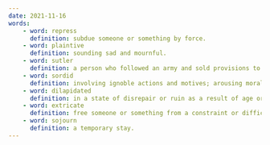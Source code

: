 ```yaml
---
date: 2021-11-16
words:
    - word: repress
      definition: subdue someone or something by force.
    - word: plaintive
      definition: sounding sad and mournful.
    - word: sutler
      definition: a person who followed an army and sold provisions to the soldiers.
    - word: sordid
      definition: involving ignoble actions and motives; arousing moral distaste and contempt.
    - word: dilapidated
      definition: in a state of disrepair or ruin as a result of age or neglect.
    - word: extricate
      definition: free someone or something from a constraint or difficulty.
    - word: sojourn
      definition: a temporary stay.
---
```

